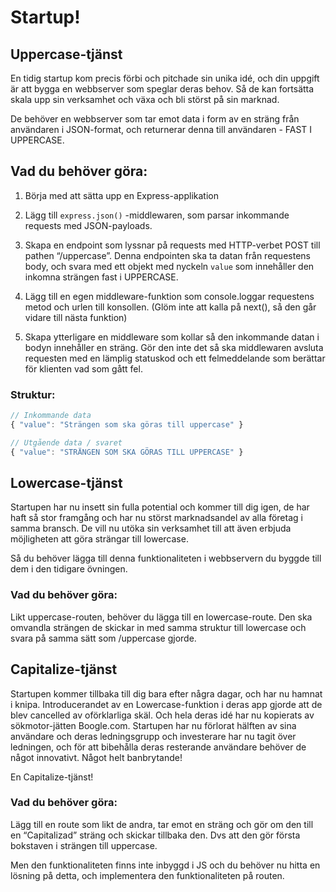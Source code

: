 # Startup!

## Uppercase-tjänst

En tidig startup kom precis förbi och pitchade sin unika idé, och din uppgift är att bygga en webbserver som speglar deras behov. Så de kan fortsätta skala upp sin verksamhet och växa och bli störst på sin marknad.

De behöver en webbserver som tar emot data i form av en sträng från användaren i JSON-format, och returnerar denna till användaren - FAST I UPPERCASE.

## Vad du behöver göra:

1. Börja med att sätta upp en Express-applikation
2. Lägg till `express.json()` -middlewaren, som parsar inkommande requests med JSON-payloads.
3. Skapa en endpoint som lyssnar på requests med HTTP-verbet POST till pathen “/uppercase”.
Denna endpointen ska ta datan från requestens body, och svara med ett objekt med nyckeln `value` som innehåller den inkomna strängen fast i UPPERCASE. 

4. Lägg till en egen middleware-funktion som console.loggar requestens metod och urlen till konsollen.
(Glöm inte att kalla på next(), så den går vidare till nästa funktion) 
5. Skapa ytterligare en middleware som kollar så den inkommande datan i bodyn innehåller en sträng. Gör den inte det så ska middlewaren avsluta requesten med en lämplig statuskod och ett felmeddelande som berättar för klienten vad som gått fel.

### Struktur:

```js
// Inkommande data
{ "value": "Strängen som ska göras till uppercase" }
```

```js
// Utgående data / svaret
{ "value": "STRÄNGEN SOM SKA GÖRAS TILL UPPERCASE" }
```

## Lowercase-tjänst

Startupen har nu insett sin fulla potential och kommer till dig igen, de har haft så stor framgång och har nu störst marknadsandel av alla företag i samma bransch. De vill nu utöka sin verksamhet till att även erbjuda möjligheten att göra strängar till lowercase.

Så du behöver lägga till denna funktionaliteten i webbservern du byggde till dem i den tidigare övningen.

### Vad du behöver göra:

Likt uppercase-routen, behöver du lägga till en lowercase-route. Den ska omvandla strängen de skickar in med samma struktur till lowercase och svara på samma sätt som /uppercase gjorde.

## Capitalize-tjänst

Startupen kommer tillbaka till dig bara efter några dagar, och har nu hamnat i knipa. Introducerandet av en Lowercase-funktion i deras app gjorde att de blev cancelled av oförklarliga skäl. Och hela deras idé har nu kopierats av sökmotor-jätten Boogle.com. Startupen har nu förlorat hälften av sina användare och deras ledningsgrupp och investerare har nu tagit över ledningen, och för att bibehålla deras resterande användare behöver de något innovativt. Något helt banbrytande!

En Capitalize-tjänst!

### Vad du behöver göra:

Lägg till en route som likt de andra, tar emot en sträng och gör om den till en “Capitalizad” sträng och skickar tillbaka den.
Dvs att den gör första bokstaven i strängen till uppercase.

Men den funktionaliteten finns inte inbyggd i JS och du behöver nu hitta en lösning på detta, och implementera den funktionaliteten på routen.
